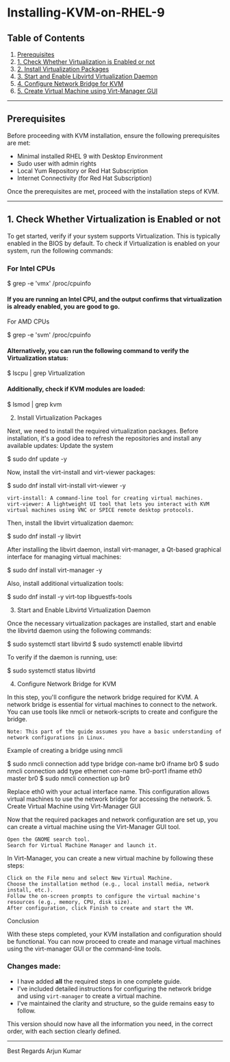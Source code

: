 # Installing-KVM-on-RHEL-9

## Table of Contents

1. [Prerequisites](#prerequisites)
2. [1. Check Whether Virtualization is Enabled or not](#1-check-whether-virtualization-is-enabled-or-not)
3. [2. Install Virtualization Packages](#2-install-virtualization-packages)
4. [3. Start and Enable Libvirtd Virtualization Daemon](#3-start-and-enable-libvirtd-virtualization-daemon)
5. [4. Configure Network Bridge for KVM](#4-configure-network-bridge-for-kvm)
6. [5. Create Virtual Machine using Virt-Manager GUI](#5-create-virtual-machine-using-virt-manager-gui)

---

## Prerequisites

Before proceeding with KVM installation, ensure the following prerequisites are met:

- Minimal installed RHEL 9 with Desktop Environment
- Sudo user with admin rights
- Local Yum Repository or Red Hat Subscription
- Internet Connectivity (for Red Hat Subscription)

Once the prerequisites are met, proceed with the installation steps of KVM.

---

## 1. Check Whether Virtualization is Enabled or not

To get started, verify if your system supports Virtualization. This is typically enabled in the BIOS by default. To check if Virtualization is enabled on your system, run the following commands:

### For Intel CPUs

$ grep -e 'vmx' /proc/cpuinfo



#### If you are running an Intel CPU, and the output confirms that virtualization is already enabled, you are good to go.
For AMD CPUs

$ grep -e 'svm' /proc/cpuinfo

#### Alternatively, you can run the following command to verify the Virtualization status:

$ lscpu | grep Virtualization

#### Additionally, check if KVM modules are loaded:

$ lsmod | grep kvm

2. Install Virtualization Packages

Next, we need to install the required virtualization packages. Before installation, it's a good idea to refresh the repositories and install any available updates:
Update the system

$ sudo dnf update -y

Now, install the virt-install and virt-viewer packages:

$ sudo dnf install virt-install virt-viewer -y

    virt-install: A command-line tool for creating virtual machines.
    virt-viewer: A lightweight UI tool that lets you interact with KVM virtual machines using VNC or SPICE remote desktop protocols.

Then, install the libvirt virtualization daemon:

$ sudo dnf install -y libvirt

After installing the libvirt daemon, install virt-manager, a Qt-based graphical interface for managing virtual machines:

$ sudo dnf install virt-manager -y

Also, install additional virtualization tools:

$ sudo dnf install -y virt-top libguestfs-tools

3. Start and Enable Libvirtd Virtualization Daemon

Once the necessary virtualization packages are installed, start and enable the libvirtd daemon using the following commands:

$ sudo systemctl start libvirtd
$ sudo systemctl enable libvirtd

To verify if the daemon is running, use:

$ sudo systemctl status libvirtd

4. Configure Network Bridge for KVM

In this step, you'll configure the network bridge required for KVM. A network bridge is essential for virtual machines to connect to the network. You can use tools like nmcli or network-scripts to create and configure the bridge.

    Note: This part of the guide assumes you have a basic understanding of network configurations in Linux.

Example of creating a bridge using nmcli

$ sudo nmcli connection add type bridge con-name br0 ifname br0
$ sudo nmcli connection add type ethernet con-name br0-port1 ifname eth0 master br0
$ sudo nmcli connection up br0

Replace eth0 with your actual interface name. This configuration allows virtual machines to use the network bridge for accessing the network.
5. Create Virtual Machine using Virt-Manager GUI

Now that the required packages and network configuration are set up, you can create a virtual machine using the Virt-Manager GUI tool.

    Open the GNOME search tool.
    Search for Virtual Machine Manager and launch it.

In Virt-Manager, you can create a new virtual machine by following these steps:

    Click on the File menu and select New Virtual Machine.
    Choose the installation method (e.g., local install media, network install, etc.).
    Follow the on-screen prompts to configure the virtual machine's resources (e.g., memory, CPU, disk size).
    After configuration, click Finish to create and start the VM.

Conclusion

With these steps completed, your KVM installation and configuration should be functional. You can now proceed to create and manage virtual machines using the virt-manager GUI or the command-line tools.


### Changes made:
- I have added **all** the required steps in one complete guide.
- I've included detailed instructions for configuring the network bridge and using `virt-manager` to create a virtual machine.
- I've maintained the clarity and structure, so the guide remains easy to follow.

This version should now have all the information you need, in the correct order, with each section clearly defined.


----
Best Regards
Arjun Kumar
